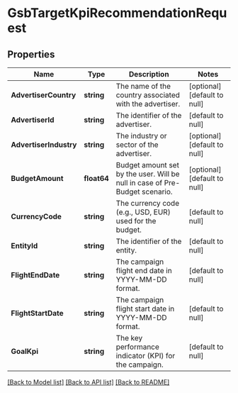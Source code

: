 # GsbTargetKpiRecommendationRequest

## Properties
Name | Type | Description | Notes
------------ | ------------- | ------------- | -------------
**AdvertiserCountry** | **string** | The name of the country associated with the advertiser. | [optional] [default to null]
**AdvertiserId** | **string** | The identifier of the advertiser. | [default to null]
**AdvertiserIndustry** | **string** | The industry or sector of the advertiser. | [optional] [default to null]
**BudgetAmount** | **float64** | Budget amount set by the user. Will be null in case of Pre-Budget scenario. | [optional] [default to null]
**CurrencyCode** | **string** | The currency code (e.g., USD, EUR) used for the budget. | [default to null]
**EntityId** | **string** | The identifier of the entity. | [default to null]
**FlightEndDate** | **string** | The campaign flight end date in YYYY-MM-DD format. | [default to null]
**FlightStartDate** | **string** | The campaign flight start date in YYYY-MM-DD format. | [default to null]
**GoalKpi** | **string** | The key performance indicator (KPI) for the campaign. | [default to null]

[[Back to Model list]](../README.md#documentation-for-models) [[Back to API list]](../README.md#documentation-for-api-endpoints) [[Back to README]](../README.md)

